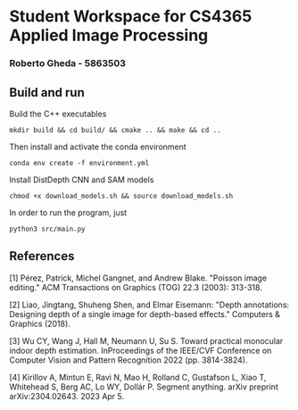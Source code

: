 # Student Workspace for CS4365 Applied Image Processing
### Roberto Gheda - 5863503
## Build and run
Build the C++ executables
```
mkdir build && cd build/ && cmake .. && make && cd ..
```
Then install and activate the conda environment 
```
conda env create -f environment.yml
```
Install DistDepth CNN and SAM models
```
chmod +x download_models.sh && source download_models.sh
```
In order to run the program, just 
```
python3 src/main.py
```

## References
<a id="1">[1]</a> 
Pérez, Patrick, Michel Gangnet, and Andrew Blake. "Poisson image editing." ACM Transactions on Graphics (TOG) 22.3 (2003): 313-318.

<a id="2">[2]</a>
Liao, Jingtang, Shuheng Shen, and Elmar Eisemann: "Depth annotations: Designing depth of a single image for depth-based effects." Computers & Graphics (2018).

<a id="3">[3]</a>
Wu CY, Wang J, Hall M, Neumann U, Su S. Toward practical monocular indoor depth estimation. InProceedings of the IEEE/CVF Conference on Computer Vision and Pattern Recognition 2022 (pp. 3814-3824).

<a id="4">[4]</a> 
Kirillov A, Mintun E, Ravi N, Mao H, Rolland C, Gustafson L, Xiao T, Whitehead S, Berg AC, Lo WY, Dollár P. Segment anything. arXiv preprint arXiv:2304.02643. 2023 Apr 5.
